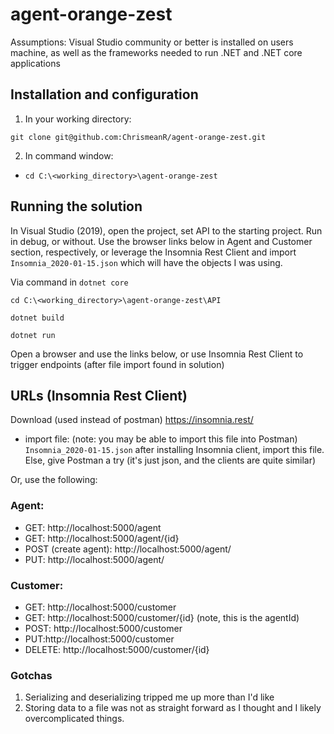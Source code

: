 # agent-orange-zest
Assumptions: 
Visual Studio community or better is installed on users machine, as well as the frameworks needed to run .NET and .NET core applications


## Installation and configuration
1. In your working directory: 
```
git clone git@github.com:ChrismeanR/agent-orange-zest.git
```
2. In command window:
- `cd C:\<working_directory>\agent-orange-zest`

## Running the solution
In Visual Studio (2019), open the project, set API to the starting project. Run in debug, or without. Use the browser links below in Agent and Customer section, respectively, or leverage the Insomnia Rest Client and import `Insomnia_2020-01-15.json` which will have the objects I was using.

Via command in `dotnet core`

`cd C:\<working_directory>\agent-orange-zest\API`

`dotnet build`

`dotnet run`

Open a browser and use the links below, or use Insomnia Rest Client to trigger endpoints (after file import found in solution)

## URLs (Insomnia Rest Client)
Download (used instead of postman) https://insomnia.rest/ 
- import file: (note: you may be able to import this file into Postman)
`Insomnia_2020-01-15.json` after installing Insomnia client, import this file. Else, give Postman a try (it's just json, and the clients are quite similar)

Or, use the following:

### Agent: 
- GET: http://localhost:5000/agent
- GET: http://localhost:5000/agent/{id}
- POST (create agent): http://localhost:5000/agent/
- PUT: http://localhost:5000/agent/

### Customer:
- GET: http://localhost:5000/customer
- GET: http://localhost:5000/customer/{id} (note, this is the agentId)
- POST: http://localhost:5000/customer 
- PUT:http://localhost:5000/customer
- DELETE: http://localhost:5000/customer/{id}


### Gotchas
1. Serializing and deserializing tripped me up more than I'd like
2. Storing data to a file was not as straight forward as I thought and I likely overcomplicated things.

